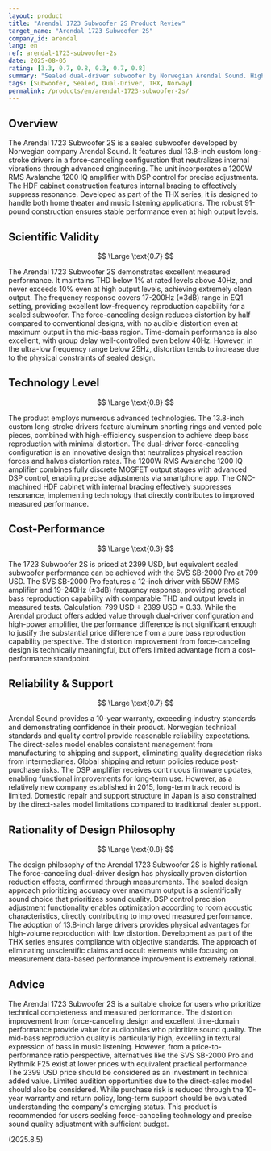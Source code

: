 ```yaml
---
layout: product
title: "Arendal 1723 Subwoofer 2S Product Review"
target_name: "Arendal 1723 Subwoofer 2S"
company_id: arendal
lang: en
ref: arendal-1723-subwoofer-2s
date: 2025-08-05
rating: [3.3, 0.7, 0.8, 0.3, 0.7, 0.8]
summary: "Sealed dual-driver subwoofer by Norwegian Arendal Sound. High-quality product with force-canceling design that halves distortion rates."
tags: [Subwoofer, Sealed, Dual-Driver, THX, Norway]
permalink: /products/en/arendal-1723-subwoofer-2s/
---
```


## Overview

The Arendal 1723 Subwoofer 2S is a sealed subwoofer developed by Norwegian company Arendal Sound. It features dual 13.8-inch custom long-stroke drivers in a force-canceling configuration that neutralizes internal vibrations through advanced engineering. The unit incorporates a 1200W RMS Avalanche 1200 IQ amplifier with DSP control for precise adjustments. The HDF cabinet construction features internal bracing to effectively suppress resonance. Developed as part of the THX series, it is designed to handle both home theater and music listening applications. The robust 91-pound construction ensures stable performance even at high output levels.

## Scientific Validity

$$ \Large \text{0.7} $$

The Arendal 1723 Subwoofer 2S demonstrates excellent measured performance. It maintains THD below 1% at rated levels above 40Hz, and never exceeds 10% even at high output levels, achieving extremely clean output. The frequency response covers 17-200Hz (±3dB) range in EQ1 setting, providing excellent low-frequency reproduction capability for a sealed subwoofer. The force-canceling design reduces distortion by half compared to conventional designs, with no audible distortion even at maximum output in the mid-bass region. Time-domain performance is also excellent, with group delay well-controlled even below 40Hz. However, in the ultra-low frequency range below 25Hz, distortion tends to increase due to the physical constraints of sealed design.

## Technology Level

$$ \Large \text{0.8} $$

The product employs numerous advanced technologies. The 13.8-inch custom long-stroke drivers feature aluminum shorting rings and vented pole pieces, combined with high-efficiency suspension to achieve deep bass reproduction with minimal distortion. The dual-driver force-canceling configuration is an innovative design that neutralizes physical reaction forces and halves distortion rates. The 1200W RMS Avalanche 1200 IQ amplifier combines fully discrete MOSFET output stages with advanced DSP control, enabling precise adjustments via smartphone app. The CNC-machined HDF cabinet with internal bracing effectively suppresses resonance, implementing technology that directly contributes to improved measured performance.

## Cost-Performance

$$ \Large \text{0.3} $$

The 1723 Subwoofer 2S is priced at 2399 USD, but equivalent sealed subwoofer performance can be achieved with the SVS SB-2000 Pro at 799 USD. The SVS SB-2000 Pro features a 12-inch driver with 550W RMS amplifier and 19-240Hz (±3dB) frequency response, providing practical bass reproduction capability with comparable THD and output levels in measured tests. Calculation: 799 USD ÷ 2399 USD = 0.33. While the Arendal product offers added value through dual-driver configuration and high-power amplifier, the performance difference is not significant enough to justify the substantial price difference from a pure bass reproduction capability perspective. The distortion improvement from force-canceling design is technically meaningful, but offers limited advantage from a cost-performance standpoint.

## Reliability & Support

$$ \Large \text{0.7} $$

Arendal Sound provides a 10-year warranty, exceeding industry standards and demonstrating confidence in their product. Norwegian technical standards and quality control provide reasonable reliability expectations. The direct-sales model enables consistent management from manufacturing to shipping and support, eliminating quality degradation risks from intermediaries. Global shipping and return policies reduce post-purchase risks. The DSP amplifier receives continuous firmware updates, enabling functional improvements for long-term use. However, as a relatively new company established in 2015, long-term track record is limited. Domestic repair and support structure in Japan is also constrained by the direct-sales model limitations compared to traditional dealer support.

## Rationality of Design Philosophy

$$ \Large \text{0.8} $$

The design philosophy of the Arendal 1723 Subwoofer 2S is highly rational. The force-canceling dual-driver design has physically proven distortion reduction effects, confirmed through measurements. The sealed design approach prioritizing accuracy over maximum output is a scientifically sound choice that prioritizes sound quality. DSP control precision adjustment functionality enables optimization according to room acoustic characteristics, directly contributing to improved measured performance. The adoption of 13.8-inch large drivers provides physical advantages for high-volume reproduction with low distortion. Development as part of the THX series ensures compliance with objective standards. The approach of eliminating unscientific claims and occult elements while focusing on measurement data-based performance improvement is extremely rational.

## Advice

The Arendal 1723 Subwoofer 2S is a suitable choice for users who prioritize technical completeness and measured performance. The distortion improvement from force-canceling design and excellent time-domain performance provide value for audiophiles who prioritize sound quality. The mid-bass reproduction quality is particularly high, excelling in textural expression of bass in music listening. However, from a price-to-performance ratio perspective, alternatives like the SVS SB-2000 Pro and Rythmik F25 exist at lower prices with equivalent practical performance. The 2399 USD price should be considered as an investment in technical added value. Limited audition opportunities due to the direct-sales model should also be considered. While purchase risk is reduced through the 10-year warranty and return policy, long-term support should be evaluated understanding the company's emerging status. This product is recommended for users seeking force-canceling technology and precise sound quality adjustment with sufficient budget.

(2025.8.5)
